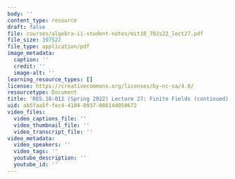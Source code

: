 ```yaml
---
body: ''
content_type: resource
draft: false
file: courses/algebra-ii-student-notes/mit18_702s22_lect27.pdf
file_size: 397522
file_type: application/pdf
image_metadata:
  caption: ''
  credit: ''
  image-alt: ''
learning_resource_types: []
license: https://creativecommons.org/licenses/by-nc-sa/4.0/
resourcetype: Document
title: 'RES.18-012 (Spring 2022) Lecture 27: Finite Fields (continued)'
uid: ab5faa5f-fec4-4104-8937-08614d050672
video_files:
  video_captions_file: ''
  video_thumbnail_file: ''
  video_transcript_file: ''
video_metadata:
  video_speakers: ''
  video_tags: ''
  youtube_description: ''
  youtube_id: ''
---
```

